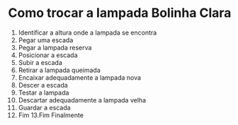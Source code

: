 # Como trocar a lampada Bolinha Clara

1. Identificar a altura onde a lampada se encontra
2. Pegar uma escada
3. Pegar a lampada reserva
4. Posicionar a escada 
5. Subir a escada 
6. Retirar a lampada queimada
7. Encaixar adequadamente a lampada nova 
8. Descer a escada 
9. Testar a lampada 
10. Descartar adequadamente a lampada velha
11. Guardar a escada
12. Fim
13.Fim Finalmente